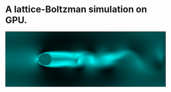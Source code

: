 # A lattice-Boltzman simulation on GPU.
![alt tag](https://raw.githubusercontent.com/kzawisto/LatticeBoltzman/master/img.png)
